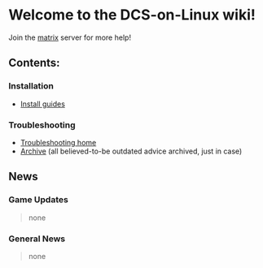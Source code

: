 # Welcome to the DCS-on-Linux wiki!
Join the [matrix](https://matrix.to/#/#dcs-on-linux:matrix.org) server for more help!

## Contents:
### Installation
* [Install guides](https://github.com/ChaosRifle/DCS-on-Linux/wiki/Installation)

### Troubleshooting
* [Troubleshooting home](https://github.com/ChaosRifle/DCS-on-Linux/wiki/Troubleshooting)
* [Archive](https://github.com/ChaosRifle/DCS-on-Linux/wiki/Troubleshooting-archive) (all believed-to-be outdated advice archived, just in case)


## News
### Game Updates
> none

### General News
> none
